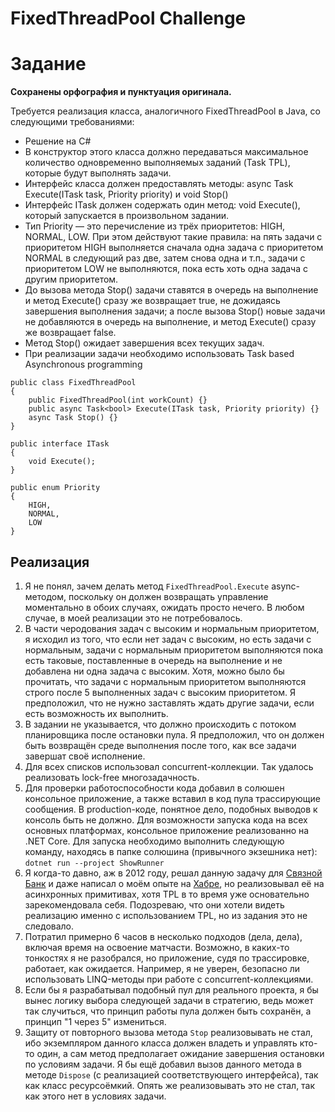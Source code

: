 # FixedThreadPool Challenge
# Задание

**Сохранены орфография и пунктуация оригинала.**

Требуется реализация класса, аналогичного FixedThreadPool в Java, со следующими требованиями:

* Решение на C#
* В конструктор этого класса должно передаваться максимальное количество одновременно выполняемых заданий (Task TPL), которые будут выполнять задачи.
* Интерфейс класса должен предоставлять методы: async Task<bool > Execute(ITask task, Priority priority) и void Stop()
* Интерфейс ITask должен содержать один метод: void Execute(), который запускается в произвольном задании.
* Тип Priority — это перечисление из трёх приоритетов: HIGH, NORMAL, LOW. При этом действуют такие правила: на пять задачи с приоритетом HIGH выполняется сначала одна задача с приоритетом NORMAL в следующий раз две, затем снова одна и т.п., задачи с приоритетом LOW не выполняются, пока есть хоть одна задача с другим приоритетом.
* До вызова метода Stop() задачи ставятся в очередь на выполнение и метод Execute() сразу же возвращает true, не дожидаясь завершения выполнения задачи; а после вызова Stop() новые задачи не добавляются в очередь на выполнение, и метод Execute() сразу же возвращает false.
* Метод Stop() ожидает завершения всех текущих задач.
* При реализации задачи необходимо использовать Task based Asynchronous programming 

```
public class FixedThreadPool
{
	public FixedThreadPool(int workCount) {}
	public async Task<bool> Execute(ITask task, Priority priority) {}
	async Task Stop() {}
}

public interface ITask
{
	void Execute();
}

public enum Priority
{
	HIGH,
	NORMAL, 
	LOW
}
```

## Реализация

1. Я не понял, зачем делать метод ```FixedThreadPool.Execute``` async-методом, поскольку он должен возвращать управление моментально в обоих случаях, ожидать просто нечего. В любом случае, в моей реализации это не потребовалось.
2. В части черодования задач с высоким и нормальным приоритетом, я исходил из того, что если нет задач с высоким, но есть задачи с нормальным, задачи с нормальным приоритетом выполняются пока есть таковые, поставленные в очередь на выполнение и не добавлена ни одна задача с высоким. Хотя, можно было бы прочитать, что задачи с нормальным приоритетом выполняются строго после 5 выполненных задач с высоким приоритетом. Я предположил, что не нужно заставлять ждать другие задачи, если есть возможность их выполнить.
3. В задании не указывается, что должно происходить с потоком планировщика после остановки пула. Я предположил, что он должен быть возвращён среде выполнения после того, как все задачи завершат своё исполнение.
4. Для всех списков использовал concurrent-коллекции. Так удалось реализовать lock-free многозадачность.
5. Для проверки работоспособности кода добавил в солюшен консольное приложение, а также вставил в код пула трассирующие сообщения. В production-коде, понятное дело, подобных выводов к консоль быть не должно. Для возможности запуска кода на всех основных платформах, консольное приложение реализованно на .NET Core. Для запуска необходимо выполнить следующую команду, находясь в папке солюшина (привычного экзешника нет):
   ```dotnet run --project ShowRunner```
6. Я когда-то давно, аж в 2012 году, решал данную задачу для [Связной Банк](http://www.banki.ru/banks/memory/bank/?id=8464301) и даже написал о моём опыте на [Хабре](https://habr.com/post/145551/), но реализовывал её на асинхронных примитивах, хотя TPL в то время уже основательно зарекомендовала себя. Подозреваю, что они хотели видеть реализацию именно с использованием TPL, но из задания это не следовало.
7. Потратил примерно 6 часов в несколько подходов (дела, дела), включая время на освоение матчасти. Возможно, в каких-то тонкостях я не разобрался, но приложение, судя по трассировке, работает, как ожидается. Например, я не уверен, безопасно ли использовать LINQ-методы при работе с concurrent-коллекциями.
8. Если бы я разрабатывал подобный пул для реального проекта, я бы вынес логику выбора следующей задачи в стратегию, ведь может так случиться, что принцип работы пула должен быть сохранён, а принцип "1 через 5" измениться.
9. Защиту от повторного вызова метода ```Stop``` реализовывать не стал, ибо экземпляром данного класса должен владеть и управлять кто-то один, а сам метод предполагает ожидание завершения остановки по условиям задачи. Я бы ещё добавил вызов данного метода в методе ```Dispose``` (с реализацией соответствующего интерфейса), так как класс ресурсоёмкий. Опять же реализовывать это не стал, так как этого нет в условиях задачи.